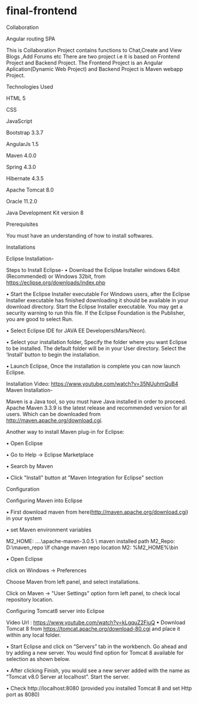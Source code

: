 # final-frontend
Collaboration

Angular routing SPA

This is Collaboration Project contains functions to Chat,Create and View Blogs ,Add Forums etc There are two project i.e it is based on Frontend Project and Backend Project. The Frontend Project is an Angular Aplication(Dynamic Web Project) and Backend Project is Maven webapp Project.

Technologies Used

HTML 5

CSS

JavaScript

Bootstrap 3.3.7

AngularJs 1.5

Maven 4.0.0

Spring 4.3.0

Hibernate 4.3.5

Apache Tomcat 8.0

Oracle 11.2.0

Java Development Kit version 8

Prerequisites

You must have an understanding of how to install softwares.

Installations

Eclipse Installation-

Steps to Install Eclipse-
• Download the Eclipse Installer windows 64bit (Recommended) or Windows 32bit, from https://eclipse.org/downloads/index.php

• Start the Eclipse Installer executable For Windows users, after the Eclipse Installer executable has finished downloading it should be available in your download directory. Start the Eclipse Installer executable. You may get a security warning to run this file. If the Eclipse Foundation is the Publisher, you are good to select Run.

• Select Eclipse IDE for JAVA EE Developers(Mars/Neon).

• Select your installation folder, Specify the folder where you want Eclipse to be installed. The default folder will be in your User directory. Select the ‘Install’ button to begin the installation.

• Launch Eclipse, Once the installation is complete you can now launch Eclipse.

Installation Video: https://www.youtube.com/watch?v=35NUuhmQuB4
Maven Installation-

Maven is a Java tool, so you must have Java installed in order to proceed. Apache Maven 3.3.9 is the latest release and recommended version for all users. Which can be downloaded from http://maven.apache.org/download.cgi.

Another way to install Maven plug-in for Eclipse:

• Open Eclipse

• Go to Help -> Eclipse Marketplace

• Search by Maven

• Click "Install" button at "Maven Integration for Eclipse" section

Configuration

Configuring Maven into Eclipse

• First download maven from here(http://maven.apache.org/download.cgi) in your system

• set Maven environment variables

M2_HOME: ....\apache-maven-3.0.5 \ maven installed path M2_Repo: D:\maven_repo \If change maven repo location M2: %M2_HOME%\bin

• Open Eclipse

click on Windows -> Preferences

Choose Maven from left panel, and select installations.

Click on Maven -> "User Settings" option form left panel, to check local repository location.

Configuring Tomcat8 server into Eclipse

Video Url : https://www.youtube.com/watch?v=kLgquZ2FiuQ
• Download Tomcat 8 from https://tomcat.apache.org/download-80.cgi and place it within any local folder.

• Start Eclipse and click on “Servers” tab in the workbench. Go ahead and try adding a new server. You would find option for Tomcat 8 available for selection as shown below.

• After clicking Finish, you would see a new server added with the name as “Tomcat v8.0 Server at localhost”. Start the server.

• Check http://localhost:8080 (provided you installed Tomcat 8 and set Http port as 8080)
